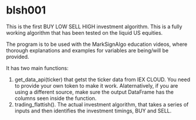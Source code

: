 # blsh001
This is the first BUY LOW SELL HIGH investment algorithm. This is a fully working algorithm that has been tested on the liquid US equities.

The program is to be used with the MarkSignAlgo education videos, where thorough explanations and examples for variables are being/will be provided.

It has two main functions:
1. get_data_api(ticker) that getst the ticker data from IEX CLOUD. You need to provide your own token to make it work. Alaternatively, if you are using a different source, make sure the output DataFrame has the columns seen inside the function.
2. trading_flattish(). The actual investment algorithm, that takes a series of inputs and then identifies the investment timings, BUY and SELL.


